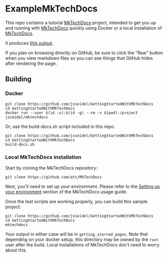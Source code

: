 # ExampleMkTechDocs

This repo contains a tutorial [MkTechDocs](https://github.com/att/MkTechDocs) project, intended to get you up and running with [MkTechDocs](https://github.com/att/MkTechDocs) quickly using Docker or a local installation of [MkTechDocs](https://github.com/att/MkTechDocs).

It produces [this output](https://jsseidel.github.io/GettingStartedWithMkTechDocs/).

If you plan on browsing directly on GitHub, be sure to click the "Raw" button when you view markdown files so you can see things that GitHub hides after rendering the page.

## Building

### Docker

```
git clone https://github.com/jsseidel/GettingStartedWithMkTechDocs
cd GettingStartedWithMkTechDocs
docker run --user $(id -u):$(id -g) --rm -v $(pwd):/project jsseidel/mktechdocs
```
Or, use the build-docs.sh script included in this repo:

```
git clone https://github.com/jsseidel/GettingStartedWithMkTechDocs
cd GettingStartedWithMkTechDocs
build-docs.sh
```

### Local MkTechDocs installation

Start by cloning the MkTechDocs repository:

```
git clone https://github.com/att/MkTechDocs
```

Next, you'll need to set up your environment. Please refer to the [Setting up
your environment](https://att.github.io/MkTechDocs/#setting-up-your-environment)
section of the MkTechDocs usage guide.

Once the test scripts are working properly, you can build this sample project:

```
git clone https://github.com/jsseidel/GettingStartedWithMkTechDocs
cd GettingStartedWithMkTechDocs
mktechdocs
```

Your output in either case will be in `getting_started_pages`. Note that depending on your docker setup, this directory may be owned by the `root` user after the build. Local installations of MkTechDocs don't need to worry about this.


